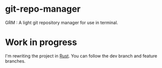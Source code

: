 # git-repo-manager
GRM : A light git repository manager for use in terminal.

# Work in progress
I'm rewriting the project in [Rust](https://www.rust-lang.org). You can follow the dev branch and feature branches.